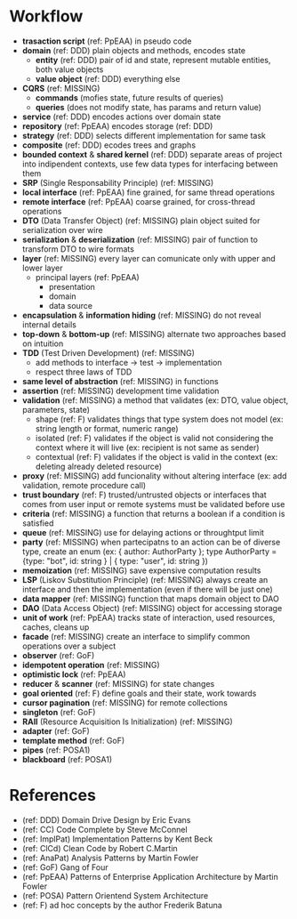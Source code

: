 # Workflow

- **trasaction script** (ref: PpEAA) in pseudo code
- **domain** (ref: DDD) plain objects and methods, encodes state
  - **entity** (ref: DDD) pair of id and state, represent mutable entities, both value objects
  - **value object** (ref: DDD) everything else
- **CQRS** (ref: MISSING)
  - **commands** (mofies state, future results of queries)
  - **queries** (does not modify state, has params and return value)
- **service** (ref: DDD) encodes actions over domain state
- **repository** (ref: PpEAA) encodes storage (ref: DDD)
- **strategy** (ref: DDD) selects different implementation for same task
- **composite** (ref: DDD) ecodes trees and graphs
- **bounded context** & **shared kernel** (ref: DDD) separate areas of project into indipendent contexts, use few data types for interfacing between them
- **SRP** (Single Responsability Principle) (ref: MISSING)
- **local interface** (ref: PpEAA) fine grained, for same thread operations
- **remote interface** (ref: PpEAA) coarse grained, for cross-thread operations
- **DTO** (Data Transfer Object) (ref: MISSING) plain object suited for serialization over wire
- **serialization** & **deserialization** (ref: MISSING) pair of function to transform DTO to wire formats
- **layer** (ref: MISSING) every layer can comunicate only with upper and lower layer
  - principal layers (ref: PpEAA)
    - presentation
    - domain
    - data source
- **encapsulation** & **information hiding** (ref: MISSING) do not reveal internal details
- **top-down** & **bottom-up** (ref: MISSING) alternate two approaches based on intuition
- **TDD** (Test Driven Development) (ref: MISSING)
  - add methods to interface -> test -> implementation
  - respect three laws of TDD
- **same level of abstraction** (ref: MISSING) in functions
- **assertion** (ref: MISSING) development time validation
- **validation** (ref: MISSING) a method that validates (ex: DTO, value object, parameters, state)
  - shape (ref: F) validates things that type system does not model (ex: string length or format, numeric range)
  - isolated (ref: F) validates if the object is valid not considering the context where it will live (ex: recipient is not same as sender)
  - contextual (ref: F) validates if the object is valid in the context (ex: deleting already deleted resource)
- **proxy** (ref: MISSING) add funcionality without altering interface (ex: add validation, remote procedure call)
- **trust boundary** (ref: F) trusted/untrusted objects or interfaces that comes from user input or remote systems must be validated before use
- **criteria** (ref: MISSING) a function that returns a boolean if a condition is satisfied
- **queue** (ref: MISSING) use for delaying actions or throughtput limit
- **party** (ref: MISSING) when partecipatns to an action can be of diverse type, create an enum (ex: { author: AuthorParty }; type AuthorParty = {type: "bot", id: string } | { type: "user", id: string })
- **memoization** (ref: MISSING) save expensive computation results
- **LSP** (Liskov Substitution Principle) (ref: MISSING) always create an interface and then the implementation (even if there will be just one)
- **data mapper** (ref: MISSING) function that maps domain object to DAO
- **DAO** (Data Access Object) (ref: MISSING) object for accessing storage
- **unit of work** (ref: PpEAA) tracks state of interaction, used resources, caches, cleans up
- **facade** (ref: MISSING) create an interface to simplify common operations over a subject
- **observer** (ref: GoF)
- **idempotent operation** (ref: MISSING)
- **optimistic lock** (ref: PpEAA)
- **reducer** & **scanner** (ref: MISSING) for state changes
- **goal oriented** (ref: F) define goals and their state, work towards
- **cursor pagination** (ref: MISSING) for remote collections
- **singleton** (ref: GoF)
- **RAII** (Resource Acquisition Is Initialization) (ref: MISSING)
- **adapter** (ref: GoF)
- **template method** (ref: GoF)
- **pipes** (ref: POSA1)
- **blackboard** (ref: POSA1)

# References

- (ref: DDD) Domain Drive Design by Eric Evans
- (ref: CC) Code Complete by Steve McConnel
- (ref: ImplPat) Implementation Patterns by Kent Beck
- (ref: ClCd) Clean Code by Robert C.Martin
- (ref: AnaPat) Analysis Patterns by Martin Fowler
- (ref: GoF) Gang of Four
- (ref: PpEAA) Patterns of Enterprise Application Architecture by Martin Fowler
- (ref: POSA) Pattern Orientend System Architecture
- (ref: F) ad hoc concepts by the author Frederik Batuna